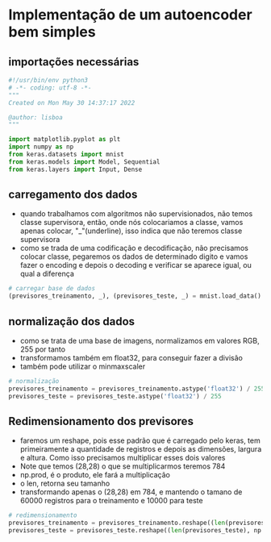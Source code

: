 # Implementação de um autoencoder bem simples

## importações necessárias

```python
#!/usr/bin/env python3
# -*- coding: utf-8 -*-
"""
Created on Mon May 30 14:37:17 2022

@author: lisboa
"""

import matplotlib.pyplot as plt
import numpy as np
from keras.datasets import mnist
from keras.models import Model, Sequential
from keras.layers import Input, Dense
```

## carregamento dos dados

- quando trabalhamos com algoritmos não supervisionados, não temos classe supervisora, então, onde nós colocariamos a classe, vamos apenas colocar, "_"(underline), isso indica que não teremos classe supervisora
- como se trada de uma codificação e decodificação, não precisamos colocar classe, pegaremos os dados de determinado digito e vamos fazer o encoding e depois o decoding e verificar se aparece igual, ou qual a diferença

```python
# carregar base de dados
(previsores_treinamento, _), (previsores_teste, _) = mnist.load_data()
```

## normalização dos dados

- como se trata de uma base de imagens, normalizamos em valores RGB, 255 por tanto
- transformamos também em float32, para conseguir fazer a divisão
- também pode utilizar o minmaxscaler

```python
# normalização
previsores_treinamento = previsores_treinamento.astype('float32') / 255
previsores_teste = previsores_teste.astype('float32') / 255
```

## Redimensionamento dos previsores

- faremos um reshape, pois esse padrão que é carregado pelo keras, tem primeiramente a quantidade de registros e depois as dimensões, largura e altura. Como isso precisamos multiplicar esses dois valores
- Note que temos (28,28) o que se multiplicarmos teremos 784
- np.prod, é o produto, ele fará a multiplicação
- o len, retorna seu tamanho
- transformando apenas o (28,28) em 784, e mantendo o tamano de 60000 registros para o treinamento e 10000 para teste

```python
# redimensionamento 
previsores_treinamento = previsores_treinamento.reshape((len(previsores_treinamento), np.prod(previsores_treinamento.shape[1:])))
previsores_teste = previsores_teste.reshape((len(previsores_teste), np.prod(previsores_teste.shape[1:])))
```
